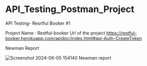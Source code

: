 # API_Testing_Postman_Project

API Testing- Resrtful Booker #1

Project Name : Restful-booker
Url of the project https://restful-booker.herokuapp.com/apidoc/index.html#api-Auth-CreateToken

Newman Report

![Screenshot 2024-06-05 154140 Newman report](https://github.com/sameersingh01/API_Testing_Postman_Project/assets/121123773/7c2cfd4f-f568-40a6-8b9c-e4731b85effb)
